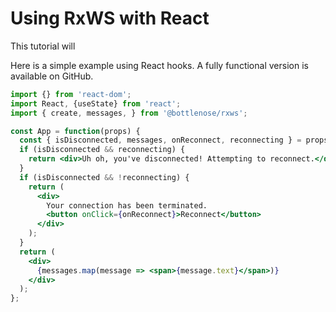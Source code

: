 # Using RxWS with React

This tutorial will 

Here is a simple example using React hooks.  A fully functional version is available on GitHub.

```jsx
import {} from 'react-dom';
import React, {useState} from 'react';
import { create, messages, } from '@bottlenose/rxws';

const App = function(props) {
  const { isDisconnected, messages, onReconnect, reconnecting } = props;
  if (isDisconnected && reconnecting) {
    return <div>Uh oh, you've disconnected! Attempting to reconnect.</div>;
  }
  if (isDisconnected && !reconnecting) {
    return (
      <div>
        Your connection has been terminated. 
        <button onClick={onReconnect}>Reconnect</button>
      </div>
    );
  }
  return (
    <div>
      {messages.map(message => <span>{message.text}</span>)}
    </div>
  );
};


```


